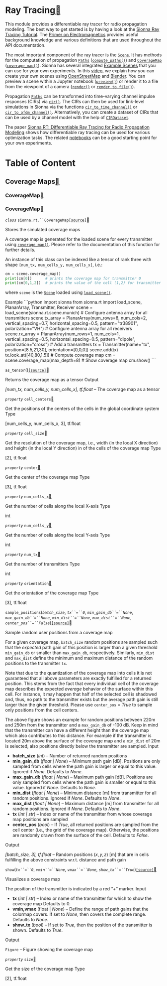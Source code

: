 # Ray Tracing<a class="headerlink" href="https://nvlabs.github.io/sionna/api/rt.html#ray-tracing" title="Permalink to this headline"></a>
    
This module provides a differentiable ray tracer for radio propagation modeling.
The best way to get started is by having a look at the <a class="reference external" href="../examples/Sionna_Ray_Tracing_Introduction.html">Sionna Ray Tracing Tutorial</a>.
The <a class="reference external" href="../em_primer.html">Primer on Electromagnetics</a> provides useful background knowledge and various definitions that are used throughout the API documentation.
    
The most important component of the ray tracer is the <a class="reference internal" href="https://nvlabs.github.io/sionna/api/rt.html#sionna.rt.Scene" title="sionna.rt.Scene">`Scene`</a>.
It has methods for the computation of propagation <a class="reference internal" href="https://nvlabs.github.io/sionna/api/rt.html#sionna.rt.Paths" title="sionna.rt.Paths">`Paths`</a> (<a class="reference internal" href="https://nvlabs.github.io/sionna/api/rt.html#sionna.rt.Scene.compute_paths" title="sionna.rt.Scene.compute_paths">`compute_paths()`</a>) and <a class="reference internal" href="https://nvlabs.github.io/sionna/api/rt.html#sionna.rt.CoverageMap" title="sionna.rt.CoverageMap">`CoverageMap`</a> (<a class="reference internal" href="https://nvlabs.github.io/sionna/api/rt.html#sionna.rt.Scene.coverage_map" title="sionna.rt.Scene.coverage_map">`coverage_map()`</a>).
Sionna has several integrated <a class="reference internal" href="https://nvlabs.github.io/sionna/api/rt.html#example-scenes">Example Scenes</a> that you can use for your own experiments. In this <a class="reference external" href="https://youtu.be/7xHLDxUaQ7c">video</a>, we explain how you can create your own scenes using <a class="reference external" href="https://www.openstreetmap.org">OpenStreetMap</a> and <a class="reference external" href="https://www.blender.org">Blender</a>.
You can preview a scene within a Jupyter notebook (<a class="reference internal" href="https://nvlabs.github.io/sionna/api/rt.html#sionna.rt.Scene.preview" title="sionna.rt.Scene.preview">`preview()`</a>) or render it to a file from the viewpoint of a camera (<a class="reference internal" href="https://nvlabs.github.io/sionna/api/rt.html#sionna.rt.Scene.render" title="sionna.rt.Scene.render">`render()`</a> or <a class="reference internal" href="https://nvlabs.github.io/sionna/api/rt.html#sionna.rt.Scene.render_to_file" title="sionna.rt.Scene.render_to_file">`render_to_file()`</a>).
    
Propagation <a class="reference internal" href="https://nvlabs.github.io/sionna/api/rt.html#sionna.rt.Paths" title="sionna.rt.Paths">`Paths`</a> can be transformed into time-varying channel impulse responses (CIRs) via <a class="reference internal" href="https://nvlabs.github.io/sionna/api/rt.html#sionna.rt.Paths.cir" title="sionna.rt.Paths.cir">`cir()`</a>. The CIRs can then be used for link-level simulations in Sionna via the functions <a class="reference internal" href="channel.wireless.html#sionna.channel.cir_to_time_channel" title="sionna.channel.cir_to_time_channel">`cir_to_time_channel()`</a> or <a class="reference internal" href="channel.wireless.html#sionna.channel.cir_to_ofdm_channel" title="sionna.channel.cir_to_ofdm_channel">`cir_to_ofdm_channel()`</a>. Alternatively, you can create a dataset of CIRs that can be used by a channel model with the help of <a class="reference internal" href="channel.wireless.html#sionna.channel.CIRDataset" title="sionna.channel.CIRDataset">`CIRDataset`</a>.
    
The paper <a class="reference external" href="https://nvlabs.github.io/sionna/made_with_sionna.html#sionna-rt-differentiable-ray-tracing-for-radio-propagation-modeling">Sionna RT: Differentiable Ray Tracing for Radio Propagation Modeling</a> shows how differentiable ray tracing can be used for various optimization tasks. The related <a class="reference external" href="https://nvlabs.github.io/sionna/made_with_sionna.html#sionna-rt-differentiable-ray-tracing-for-radio-propagation-modeling">notebooks</a> can be a good starting point for your own experiments.

# Table of Content
## Coverage Maps<a class="headerlink" href="https://nvlabs.github.io/sionna/api/rt.html#coverage-maps" title="Permalink to this headline"></a>
### CoverageMap<a class="headerlink" href="https://nvlabs.github.io/sionna/api/rt.html#coveragemap" title="Permalink to this headline"></a>


### CoverageMap<a class="headerlink" href="https://nvlabs.github.io/sionna/api/rt.html#coveragemap" title="Permalink to this headline"></a>

<em class="property">`class` </em>`sionna.rt.``CoverageMap`<a class="reference internal" href="../_modules/sionna/rt/coverage_map.html#CoverageMap">`[source]`</a><a class="headerlink" href="https://nvlabs.github.io/sionna/api/rt.html#sionna.rt.CoverageMap" title="Permalink to this definition"></a>
    
Stores the simulated coverage maps
    
A coverage map is generated for the loaded scene for every transmitter using
<a class="reference internal" href="https://nvlabs.github.io/sionna/api/rt.html#sionna.rt.Scene.coverage_map" title="sionna.rt.Scene.coverage_map">`coverage_map()`</a>. Please refer to the documentation of this function
for further details.
    
An instance of this class can be indexed like a tensor of rank three with
shape `[num_tx,` `num_cells_y,` `num_cells_x]`, i.e.:
```python
cm = scene.coverage_map()
print(cm[0])      # prints the coverage map for transmitter 0
print(cm[0,1,2])  # prints the value of the cell (1,2) for transmitter 0
```

    
where `scene` is the <a class="reference internal" href="https://nvlabs.github.io/sionna/api/rt.html#sionna.rt.Scene" title="sionna.rt.Scene">`Scene`</a> loaded using
<a class="reference internal" href="https://nvlabs.github.io/sionna/api/rt.html#sionna.rt.load_scene" title="sionna.rt.load_scene">`load_scene()`</a>.
<p class="rubric">Example
```python
import sionna
from sionna.rt import load_scene, PlanarArray, Transmitter, Receiver
scene = load_scene(sionna.rt.scene.munich)
# Configure antenna array for all transmitters
scene.tx_array = PlanarArray(num_rows=8,
                          num_cols=2,
                          vertical_spacing=0.7,
                          horizontal_spacing=0.5,
                          pattern="tr38901",
                          polarization="VH")
# Configure antenna array for all receivers
scene.rx_array = PlanarArray(num_rows=1,
                          num_cols=1,
                          vertical_spacing=0.5,
                          horizontal_spacing=0.5,
                          pattern="dipole",
                          polarization="cross")
# Add a transmitters
tx = Transmitter(name="tx",
              position=[8.5,21,30],
              orientation=[0,0,0])
scene.add(tx)
tx.look_at([40,80,1.5])
# Compute coverage map
cm = scene.coverage_map(max_depth=8)
# Show coverage map
cm.show()
```


`as_tensor`()<a class="reference internal" href="../_modules/sionna/rt/coverage_map.html#CoverageMap.as_tensor">`[source]`</a><a class="headerlink" href="https://nvlabs.github.io/sionna/api/rt.html#sionna.rt.CoverageMap.as_tensor" title="Permalink to this definition"></a>
    
Returns the coverage map as a tensor
Output
    
<em>[num_tx, num_cells_y, num_cells_x], tf.float</em> – The coverage map as a tensor




<em class="property">`property` </em>`cell_centers`<a class="headerlink" href="https://nvlabs.github.io/sionna/api/rt.html#sionna.rt.CoverageMap.cell_centers" title="Permalink to this definition"></a>
    
Get the positions of the
centers of the cells in the global coordinate system
Type
    
[num_cells_y, num_cells_x, 3], tf.float




<em class="property">`property` </em>`cell_size`<a class="headerlink" href="https://nvlabs.github.io/sionna/api/rt.html#sionna.rt.CoverageMap.cell_size" title="Permalink to this definition"></a>
    
Get the resolution of the coverage map, i.e., width
(in the local X direction) and height (in the local Y direction) in
of the cells of the coverage map
Type
    
[2], tf.float




<em class="property">`property` </em>`center`<a class="headerlink" href="https://nvlabs.github.io/sionna/api/rt.html#sionna.rt.CoverageMap.center" title="Permalink to this definition"></a>
    
Get the center of the coverage map
Type
    
[3], tf.float




<em class="property">`property` </em>`num_cells_x`<a class="headerlink" href="https://nvlabs.github.io/sionna/api/rt.html#sionna.rt.CoverageMap.num_cells_x" title="Permalink to this definition"></a>
    
Get the number of cells along the local X-axis
Type
    
int




<em class="property">`property` </em>`num_cells_y`<a class="headerlink" href="https://nvlabs.github.io/sionna/api/rt.html#sionna.rt.CoverageMap.num_cells_y" title="Permalink to this definition"></a>
    
Get the number of cells along the local Y-axis
Type
    
int




<em class="property">`property` </em>`num_tx`<a class="headerlink" href="https://nvlabs.github.io/sionna/api/rt.html#sionna.rt.CoverageMap.num_tx" title="Permalink to this definition"></a>
    
Get the number of transmitters
Type
    
int




<em class="property">`property` </em>`orientation`<a class="headerlink" href="https://nvlabs.github.io/sionna/api/rt.html#sionna.rt.CoverageMap.orientation" title="Permalink to this definition"></a>
    
Get the orientation of the coverage map
Type
    
[3], tf.float




`sample_positions`(<em class="sig-param">`batch_size`</em>, <em class="sig-param">`tx``=``0`</em>, <em class="sig-param">`min_gain_db``=``None`</em>, <em class="sig-param">`max_gain_db``=``None`</em>, <em class="sig-param">`min_dist``=``None`</em>, <em class="sig-param">`max_dist``=``None`</em>, <em class="sig-param">`center_pos``=``False`</em>)<a class="reference internal" href="../_modules/sionna/rt/coverage_map.html#CoverageMap.sample_positions">`[source]`</a><a class="headerlink" href="https://nvlabs.github.io/sionna/api/rt.html#sionna.rt.CoverageMap.sample_positions" title="Permalink to this definition"></a>
    
Sample random user positions from a coverage map
    
For a given coverage map, `batch_size` random positions are sampled
such that the <em>expected</em>  path gain of this position is larger
than a given threshold `min_gain_db` or smaller than `max_gain_db`,
respectively.
Similarly, `min_dist` and `max_dist` define the minimum and maximum
distance of the random positions to the transmitter `tx`.
    
Note that due to the quantization of the coverage map into cells it is
not guaranteed that all above parameters are exactly fulfilled for a
returned position. This stems from the fact that every
individual cell of the coverage map describes the expected <em>average</em>
behavior of the surface within this cell. For instance, it may happen
that half of the selected cell is shadowed and, thus, no path to the
transmitter exists but the average path gain is still larger than the
given threshold. Please use `center_pos` = <cite>True</cite> to sample only
positions from the cell centers.
    
The above figure shows an example for random positions between 220m and
250m from the transmitter and a `max_gain_db` of -100 dB.
Keep in mind that the transmitter can have a different height than the
coverage map which also contributes to this distance.
For example if the transmitter is located 20m above the surface of the
coverage map and a `min_dist` of 20m is selected, also positions
directly below the transmitter are sampled.
Input
 
- **batch_size** (<em>int</em>) – Number of returned random positions
- **min_gain_db** (<em>float | None</em>) – Minimum path gain [dB]. Positions are only sampled from cells where
the path gain is larger or equal to this value.
Ignored if <cite>None</cite>.
Defaults to <cite>None</cite>.
- **max_gain_db** (<em>float | None</em>) – Maximum path gain [dB]. Positions are only sampled from cells where
the path gain is smaller or equal to this value.
Ignored if <cite>None</cite>.
Defaults to <cite>None</cite>.
- **min_dist** (<em>float | None</em>) – Minimum distance [m] from transmitter for all random positions.
Ignored if <cite>None</cite>.
Defaults to <cite>None</cite>.
- **max_dist** (<em>float | None</em>) – Maximum distance [m] from transmitter for all random positions.
Ignored if <cite>None</cite>.
Defaults to <cite>None</cite>.
- **tx** (<em>int | str</em>) – Index or name of the transmitter from whose coverage map
positions are sampled
- **center_pos** (<em>bool</em>) – If <cite>True</cite>, all returned positions are sampled from the cell center
(i.e., the grid of the coverage map). Otherwise, the positions are
randomly drawn from the surface of the cell.
Defaults to <cite>False</cite>.


Output
    
<em>[batch_size, 3], tf.float</em> – Random positions $(x,y,z)$ [m] that are in cells fulfilling the
above constraints w.r.t. distance and path gain




`show`(<em class="sig-param">`tx``=``0`</em>, <em class="sig-param">`vmin``=``None`</em>, <em class="sig-param">`vmax``=``None`</em>, <em class="sig-param">`show_tx``=``True`</em>)<a class="reference internal" href="../_modules/sionna/rt/coverage_map.html#CoverageMap.show">`[source]`</a><a class="headerlink" href="https://nvlabs.github.io/sionna/api/rt.html#sionna.rt.CoverageMap.show" title="Permalink to this definition"></a>
    
Visualizes a coverage map
    
The position of the transmitter is indicated by a red “+” marker.
Input
 
- **tx** (<em>int | str</em>) – Index or name of the transmitter for which to show the coverage map
Defaults to 0.
- **vmin,vmax** (float | <cite>None</cite>) – Define the range of path gains that the colormap covers.
If set to <cite>None</cite>, then covers the complete range.
Defaults to <cite>None</cite>.
- **show_tx** (<em>bool</em>) – If set to <cite>True</cite>, then the position of the transmitter is shown.
Defaults to <cite>True</cite>.


Output
    
`Figure` – Figure showing the coverage map




<em class="property">`property` </em>`size`<a class="headerlink" href="https://nvlabs.github.io/sionna/api/rt.html#sionna.rt.CoverageMap.size" title="Permalink to this definition"></a>
    
Get the size of the coverage map
Type
    
[2], tf.float




